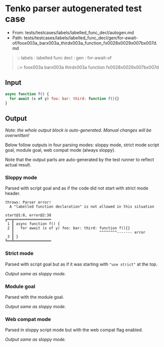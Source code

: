 # Tenko parser autogenerated test case

- From: tests/testcases/labels/labelled_func_decl/autogen.md
- Path: tests/testcases/labels/labelled_func_decl/gen/for-await-of/foox003a_barx003a_thirdx003a_function_fx0028x0029x007bx007d.md

> :: labels : labelled func decl : gen : for-await-of
>
> ::> foox003a barx003a thirdx003a function fx0028x0029x007bx007d

## Input


`````js
async function f() {
  for await (x of y) foo: bar: third: function f(){}
}
`````

## Output

_Note: the whole output block is auto-generated. Manual changes will be overwritten!_

Below follow outputs in four parsing modes: sloppy mode, strict mode script goal, module goal, web compat mode (always sloppy).

Note that the output parts are auto-generated by the test runner to reflect actual result.

### Sloppy mode

Parsed with script goal and as if the code did not start with strict mode header.

`````
throws: Parser error!
  A "labelled function declaration" is not allowed in this situation

start@1:0, error@2:38
╔══╦═════════════════
 1 ║ async function f() {
 2 ║   for await (x of y) foo: bar: third: function f(){}
   ║                                       ^^^^^^^^------- error
 3 ║ }
╚══╩═════════════════

`````

### Strict mode

Parsed with script goal but as if it was starting with `"use strict"` at the top.

_Output same as sloppy mode._

### Module goal

Parsed with the module goal.

_Output same as sloppy mode._

### Web compat mode

Parsed in sloppy script mode but with the web compat flag enabled.

_Output same as sloppy mode._
